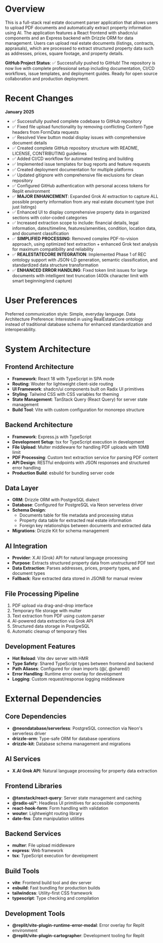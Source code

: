 # Overview

This is a full-stack real estate document parser application that allows users to upload PDF documents and automatically extract property information using AI. The application features a React frontend with shadcn/ui components and an Express backend with Drizzle ORM for data management. Users can upload real estate documents (listings, contracts, appraisals), which are processed to extract structured property data such as addresses, prices, square footage, and property details.

**GitHub Project Status**: ✅ Successfully pushed to GitHub! The repository is now live with complete professional setup including documentation, CI/CD workflows, issue templates, and deployment guides. Ready for open source collaboration and production deployment.

# Recent Changes

**January 2025**
- ✅ Successfully pushed complete codebase to GitHub repository
- ✅ Fixed file upload functionality by removing conflicting Content-Type headers from FormData requests
- ✅ Resolved View button modal display issues with comprehensive document details
- ✅ Created complete GitHub repository structure with README, LICENSE, CONTRIBUTING guidelines
- ✅ Added CI/CD workflow for automated testing and building
- ✅ Implemented issue templates for bug reports and feature requests
- ✅ Created deployment documentation for multiple platforms
- ✅ Updated gitignore with comprehensive file exclusions for clean repository
- ✅ Configured GitHub authentication with personal access tokens for Replit environment
- ✅ **MAJOR ENHANCEMENT**: Expanded Grok AI extraction to capture ALL possible property information from any real estate document type (not just listings)
- ✅ Enhanced UI to display comprehensive property data in organized sections with color-coded categories
- ✅ Increased extraction scope to include: financial details, legal information, dates/timeline, features/amenities, condition, location data, and document classification
- ✅ **SIMPLIFIED PROCESSING**: Removed complex PDF-to-vision approach, using optimized text extraction + enhanced Grok text analysis for maximum compatibility and reliability
- ✅ **REALESTATECORE INTEGRATION**: Implemented Phase 1 of REC ontology support with JSON-LD generation, semantic classification, and standardized data structure transformation
- ✅ **ENHANCED ERROR HANDLING**: Fixed token limit issues for large documents with intelligent text truncation (400k character limit with smart beginning/end capture)

# User Preferences

Preferred communication style: Simple, everyday language.
Data Architecture Preference: Interested in using RealEstateCore ontology instead of traditional database schema for enhanced standardization and interoperability.

# System Architecture

## Frontend Architecture
- **Framework**: React 18 with TypeScript in SPA mode
- **Routing**: Wouter for lightweight client-side routing
- **UI Framework**: shadcn/ui components built on Radix UI primitives
- **Styling**: Tailwind CSS with CSS variables for theming
- **State Management**: TanStack Query (React Query) for server state management
- **Build Tool**: Vite with custom configuration for monorepo structure

## Backend Architecture
- **Framework**: Express.js with TypeScript
- **Development Setup**: tsx for TypeScript execution in development
- **File Upload**: Multer middleware for handling PDF uploads with 10MB limit
- **PDF Processing**: Custom text extraction service for parsing PDF content
- **API Design**: RESTful endpoints with JSON responses and structured error handling
- **Production Build**: esbuild for bundling server code

## Data Layer
- **ORM**: Drizzle ORM with PostgreSQL dialect
- **Database**: Configured for PostgreSQL via Neon serverless driver
- **Schema Design**: 
  - Documents table for file metadata and processing status
  - Property data table for extracted real estate information
  - Foreign key relationships between documents and extracted data
- **Migrations**: Drizzle Kit for schema management

## AI Integration
- **Provider**: X.AI (Grok) API for natural language processing
- **Purpose**: Extracts structured property data from unstructured PDF text
- **Data Extraction**: Parses addresses, prices, property types, and document types
- **Fallback**: Raw extracted data stored in JSONB for manual review

## File Processing Pipeline
1. PDF upload via drag-and-drop interface
2. Temporary file storage with multer
3. Text extraction from PDF using custom parser
4. AI-powered data extraction via Grok API
5. Structured data storage in PostgreSQL
6. Automatic cleanup of temporary files

## Development Features
- **Hot Reload**: Vite dev server with HMR
- **Type Safety**: Shared TypeScript types between frontend and backend
- **Path Aliases**: Configured for clean imports (@/, @shared/)
- **Error Handling**: Runtime error overlay for development
- **Logging**: Custom request/response logging middleware

# External Dependencies

## Core Dependencies
- **@neondatabase/serverless**: PostgreSQL connection via Neon's serverless driver
- **drizzle-orm**: Type-safe ORM for database operations
- **drizzle-kit**: Database schema management and migrations

## AI Services
- **X.AI Grok API**: Natural language processing for property data extraction

## Frontend Libraries
- **@tanstack/react-query**: Server state management and caching
- **@radix-ui/***: Headless UI primitives for accessible components
- **react-hook-form**: Form handling with validation
- **wouter**: Lightweight routing library
- **date-fns**: Date manipulation utilities

## Backend Services
- **multer**: File upload middleware
- **express**: Web framework
- **tsx**: TypeScript execution for development

## Build Tools
- **vite**: Frontend build tool and dev server
- **esbuild**: Fast bundling for production builds
- **tailwindcss**: Utility-first CSS framework
- **typescript**: Type checking and compilation

## Development Tools
- **@replit/vite-plugin-runtime-error-modal**: Error overlay for Replit environment
- **@replit/vite-plugin-cartographer**: Development tooling for Replit